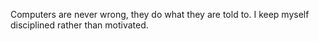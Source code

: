 
Computers are never wrong, they do what they are told to. 
I keep myself disciplined rather than motivated.
 

